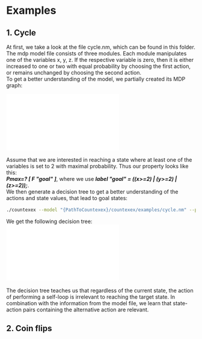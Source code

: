 # Examples 

## 1. Cycle
At first, we take a look at the file cycle.nm, which can be found in this folder. The mdp model file consists of three modules. Each module manipulates one of the variables x, y, z. If the respective variable is zero, then it is either increased to one or two with equal probability by choosing the first action, or remains unchanged by choosing the second action.  
To get a better understanding of the model, we partially created its MDP graph:

![Cycle mdp:](cycle_mdp.pdf)

Assume that we are interested in reaching a state where at least one of the variables is set to 2 with maximal probability. Thus our property looks like this:  
    ***Pmax=? [ F "goal" ]***,  where we use ***label "goal" = ((x>=2) | (y>=2) | (z>=2));***.  
We then generate a decision tree to get a better understanding of the actions and state values, that lead to goal states:

```bash
./countexex --model "{PathToCountexex}/countexex/examples/cycle.nm" --propertyMax max
```

We get the following decision tree: 
![Decision tree:](graph.pdf)

The decision tree teaches us that regardless of the current state, the action of performing a self-loop is irrelevant to reaching the target state. In combination with the information from the model file, we learn that state-action pairs containing the alternative action are relevant.

## 2. Coin flips

